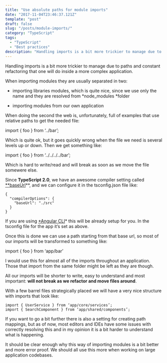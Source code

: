 ```yaml
---
title: "Use absolute paths for module imports"
date: "2017-11-04T23:46:37.121Z"
template: "post"
draft: false
slug: "/posts/module-imports/"
category: "TypeScript"
tags:
  - "TypeScript"
  - "Best practices"
description: "Handling imports is a bit more trickier to manage due to paths and constant refactoring that one will do inside a more complex application."
---
```


Handling imports is a bit more trickier to manage due to paths and constant refactoring that one will do inside a more complex application.

When importing modules they are usually separated in two:

- importing libraries modules, which is quite nice, since we use only the name and they are resolved from *node_modules *folder

- importing modules from our own application

When doing the second the web is, unfortunately, full of examples that use relative paths to get the needed file:

import { foo } from ‘../bar’;

Which is quite ok, but it goes quickly wrong when the file we need is several levels up or down. Then we get something like:

import { foo } from ‘../../../../bar’;

Which is hard to write/read and will break as soon as we move the file somewere else.

Since **TypeScript 2.0**, we have an awesome compiler setting called [\*\*baseUrl](https://github.com/Microsoft/TypeScript/wiki/What's-new-in-TypeScript#base-url)\*\*, and we can configure it in the tsconfig.json file like:

    {
      "compilerOptions": {
        "baseUrl": "./src"
      }
    }

If you are using [\*Angular CLI](https://cli.angular.io)\* this will be already setup for you. In the tsconfig file for the app it’s set as above.

Once this is done we can use a path starting from that base url, so most of our imports will be transformed to something like:

import { foo } from ‘app/bar’

I would use this for almost all of the imports throughout an application. Those that import from the same folder might be left as they are though.

All our imports will be shorter to write, easy to understand and most important: **will not break as we refactor and move files around**.

With a few barrel files strategically placed we will have a very nice structure with imports that look like:

    import { UserService } from ‘app/core/services’;
    import { SearchComponent } from ‘app/shared/components’;

If you want to go a bit further there is also a setting for creating path mappings, but as of now, most editors and IDEs have some issues with correctly resolving this and in my opinion it is a bit harder to understand what is happening.

It should be clear enough why this way of importing modules is a bit better and more error proof. We should all use this more when working on large application codebases.

